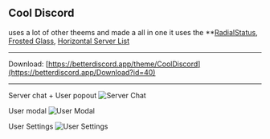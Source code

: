 ## Cool Discord
uses a lot of other theems and made a all in one
it uses the **[RadialStatus](https://betterdiscord.app/theme/RadialStatus), [Frosted Glass](https://betterdiscord.app/theme/Frosted%20Glass), [Horizontal Server List](https://betterdiscord.app/theme/Horizontal%20Server%20List)
- - -
Download: [https://betterdiscord.app/theme/CoolDiscord](https://betterdiscord.app/Download?id=40)  
- - -

Server chat + User popout
![Server Chat](https://i.imgur.com/Gr8JJAv.jpg)

User modal
![User Modal](https://i.imgur.com/xnUQ1Ek.jpg)

User Settings
![User Settings](https://i.imgur.com/qfMW8HI.jpg)